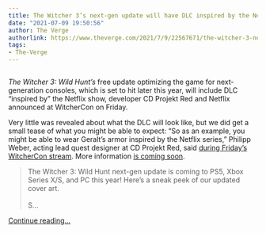 ```yaml
---
title: The Witcher 3’s next-gen update will have DLC inspired by the Netflix show
date: "2021-07-09 19:50:56"
author: The Verge
authorlink: https://www.theverge.com/2021/7/9/22567671/the-witcher-3-next-gen-update-netflix-dlc-ps5-xbox-series-x-s
tags:
- The-Verge
---
```

<figure>
      <img alt="" src="https://cdn.vox-cdn.com/thumbor/qwOBBfgWIasi93W2pXUhEFHtZ2c=/150x0:1770x1080/1310x873/cdn.vox-cdn.com/uploads/chorus_image/image/69562945/The_Witcher_3_Wild_Hunt_Some_creatures_will_be_more_prone_to_inflammation_than_others-The_Igni_sign_works_perfectly_on_the_fiend.0.0.1450729425.0.png" />
    </figure>

  <p id="pUa5Kn"><em>The Witcher 3: Wild Hunt’s</em> free update optimizing the game for next-generation consoles, which is set to hit later this year, will include DLC “inspired by” the Netflix show, developer CD Projekt Red and Netflix announced at WitcherCon on Friday. </p>
<p id="zFYHGt">Very little was revealed about what the DLC will look like, but we did get a small tease of what you might be able to expect: “So as an example, you might be able to wear Geralt’s armor inspired by the Netflix series,” Philipp Weber, acting lead quest designer at CD Projekt Red, said <a href="https://youtu.be/OMjTMybsZvo?t=6035">during Friday’s WitcherCon stream</a>. More information <a href="https://twitter.com/witchergame/status/1413568916920602625">is coming soon</a>.</p>
<div id="35BQbU">
<blockquote class="twitter-tweet">
<p lang="en" dir="ltr">The Witcher 3: Wild Hunt next-gen update is coming to PS5, Xbox Series X/S, and PC this year! Here’s a sneak peek of our updated cover art.<br><br>S...</p>
</blockquote>
</div>
  <p>
    <a href="https://www.theverge.com/2021/7/9/22567671/the-witcher-3-next-gen-update-netflix-dlc-ps5-xbox-series-x-s">Continue reading&hellip;</a>
  </p>